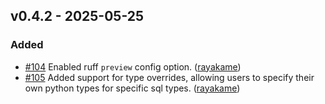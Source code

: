 ## v0.4.2 - 2025-05-25
### Added
* [#104](https://github.com/rayakame/sqlc-gen-better-python/pull/104) Enabled ruff `preview` config option.  ([rayakame](https://github.com/rayakame))
* [#105](https://github.com/rayakame/sqlc-gen-better-python/pull/105) Added support for type overrides, allowing users to specify their own python types for specific sql types. ([rayakame](https://github.com/rayakame))

